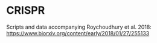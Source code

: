 # CRISPR

Scripts and data accompanying Roychoudhury et al. 2018: 
https://www.biorxiv.org/content/early/2018/01/27/255133
